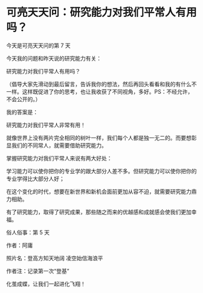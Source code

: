 # 可亮天天问：研究能力对我们平常人有用吗？

今天是可亮天天问的第 7 天

今天我的问题和昨天说的研究能力有关：

研究能力对我们平常人有用吗？

（倡导大家先滑动到最后留言，告诉我你的想法，然后再回头看看和我的有什么不一样。这样既促进了你的思考，也让我收获了不同视角，多好。PS：不经允许，不会公开的。）

我的答案是：

研究能力对我们平常人非常有用！

就像世界上没有两片完全相同的树叶一样，我们每个人都是独一无二的。而要想彰显我们的不同常人，就需要借助研究能力。

掌握研究能力对我们平常人来说有两大好处：

学习能力可以使你把你的专业学的跟大部分人差不多。但研究能力可以使你把你的专业学得比大部分人好；

在这个变化的时代，想要在新世界和新机会面前更加从容不迫，就需要研究能力鼎力相助。

有了研究能力，取得了研究成果，那些随之而来的优越感和成就感会使我们更加幸福。


俗人俗事：第 5 天

作者：阿庸

照片名：登高方知天地阔 凌空始信海浪平

作者注：记录第一次“登基” 

化茧成蝶，让我们一起进化飞翔！
